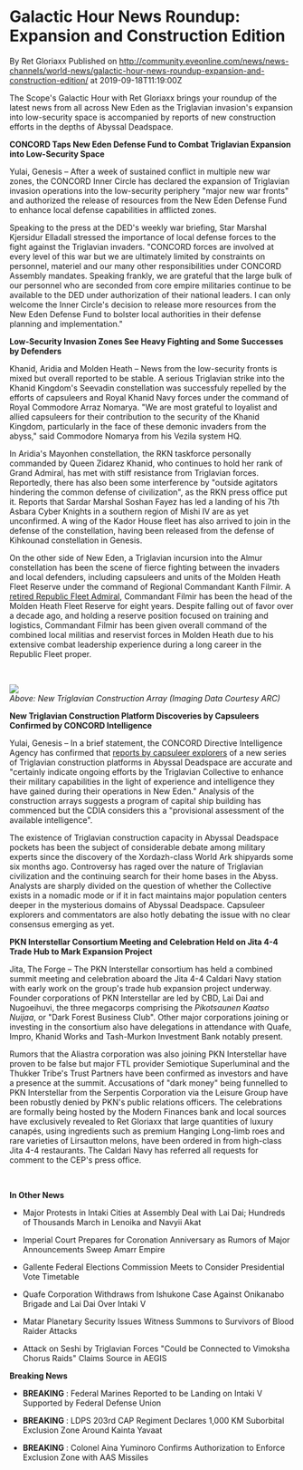# Galactic Hour News Roundup: Expansion and Construction Edition
By Ret Gloriaxx
Published on http://community.eveonline.com/news/news-channels/world-news/galactic-hour-news-roundup-expansion-and-construction-edition/ at 2019-09-18T11:19:00Z

The Scope's Galactic Hour with Ret Gloriaxx brings your roundup of the latest news from all across New Eden as the Triglavian invasion's expansion into low-security space is accompanied by reports of new construction efforts in the depths of Abyssal Deadspace.

**CONCORD Taps New Eden Defense Fund to Combat Triglavian Expansion into Low-Security Space**

Yulai, Genesis – After a week of sustained conflict in multiple new war zones, the CONCORD Inner Circle has declared the expansion of Triglavian invasion operations into the low-security periphery "major new war fronts" and authorized the release of resources from the New Eden Defense Fund to enhance local defense capabilities in afflicted zones.

Speaking to the press at the DED's weekly war briefing, Star Marshal Kjersidur Elladall stressed the importance of local defense forces to the fight against the Triglavian invaders. "CONCORD forces are involved at every level of this war but we are ultimately limited by constraints on personnel, materiel and our many other responsibilities under CONCORD Assembly mandates. Speaking frankly, we are grateful that the large bulk of our personnel who are seconded from core empire militaries continue to be available to the DED under authorization of their national leaders. I can only welcome the Inner Circle's decision to release more resources from the New Eden Defense Fund to bolster local authorities in their defense planning and implementation."

**Low-Security Invasion Zones See Heavy Fighting and Some Successes by Defenders**

Khanid, Aridia and Molden Heath – News from the low-security fronts is mixed but overall reported to be stable. A serious Triglavian strike into the Khanid Kingdom's Seevadin constellation was successfuly repelled by the efforts of capsuleers and Royal Khanid Navy forces under the command of Royal Commodore Arraz Nomarya. "We are most grateful to loyalist and allied capsuleers for their contribution to the security of the Khanid Kingdom, particularly in the face of these demonic invaders from the abyss," said Commodore Nomarya from his Vezila system HQ.

In Aridia's Mayonhen constellation, the RKN taskforce personally commanded by Queen Zidarez Khanid, who continues to hold her rank of Grand Admiral, has met with stiff resistance from Triglavian forces. Reportedly, there has also been some interference by "outside agitators hindering the common defense of civilization", as the RKN press office put it. Reports that Sardar Marshal Soshan Fayez has led a landing of his 7th Asbara Cyber Knights in a southern region of Mishi IV are as yet unconfirmed. A wing of the Kador House fleet has also arrived to join in the defense of the constellation, having been released from the defense of Kihkounad constellation in Genesis.

On the other side of New Eden, a Triglavian incursion into the Almur constellation has been the scene of fierce fighting between the invaders and local defenders, including capsuleers and units of the Molden Heath Fleet Reserve under the command of Regional Commandant Kanth Filmir. A [retired Republic Fleet Admiral](https://www.eveonline.com/article/former-republic-admiral-hits-back-at-midular-critics), Commandant Filmir has been the head of the Molden Heath Fleet Reserve for eight years. Despite falling out of favor over a decade ago, and holding a reserve position focused on training and logistics, Commandant Filmir has been given overall command of the combined local militias and reservist forces in Molden Heath due to his extensive combat leadership experience during a long career in the Republic Fleet proper.

&nbsp;

![](https://i.imgur.com/0DYTCfB.png)  
_Above: New Triglavian Construction Array (Imaging Data Courtesy ARC)_

**New Triglavian Construction Platform Discoveries by Capsuleers Confirmed by CONCORD Intelligence**

Yulai, Genesis – In a brief statement, the CONCORD Directive Intelligence Agency has confirmed that [reports by capsuleer explorers](https://forums.eveonline.com/t/arc-confirmation-of-new-triglavian-construction-platform/189043) of a new series of Triglavian construction platforms in Abyssal Deadspace are accurate and "certainly indicate ongoing efforts by the Triglavian Collective to enhance their military capabilities in the light of experience and intelligence they have gained during their operations in New Eden." Analysis of the construction arrays suggests a program of capital ship building has commenced but the CDIA considers this a "provisional assessment of the available intelligence".

The existence of Triglavian construction capacity in Abyssal Deadspace pockets has been the subject of considerable debate among military experts since the discovery of the Xordazh-class World Ark shipyards some six months ago. Controversy has raged over the nature of Triglavian civilization and the continuing search for their home bases in the Abyss. Analysts are sharply divided on the question of whether the Collective exists in a nomadic mode or if it in fact maintains major population centers deeper in the mysterious domains of Abyssal Deadspace. Capsuleer explorers and commentators are also hotly debating the issue with no clear consensus emerging as yet.

**PKN Interstellar Consortium Meeting and Celebration Held on Jita 4-4 Trade Hub to Mark Expansion Project**

Jita, The Forge – The PKN Interstellar consortium has held a combined summit meeting and celebration aboard the Jita 4-4 Caldari Navy station with early work on the group's trade hub expansion project underway. Founder corporations of PKN Interstellar are led by CBD, Lai Dai and Nugoeihuvi, the three megacorps comprising the _Pikotsaunen Kaatso Nuijaa_, or "Dark Forest Business Club". Other major corporations joining or investing in the consortium also have delegations in attendance with Quafe, Impro, Khanid Works and Tash-Murkon Investment Bank notably present.

Rumors that the Aliastra corporation was also joining PKN Interstellar have proven to be false but major FTL provider Semiotique Superluminal and the Thukker Tribe's Trust Partners have been confirmed as investors and have a presence at the summit. Accusations of "dark money" being funnelled to PKN Interstellar from the Serpentis Corporation via the Leisure Group have been robustly denied by PKN's public relations officers. The celebrations are formally being hosted by the Modern Finances bank and local sources have exclusively revealed to Ret Gloriaxx that large quantities of luxury canapés, using ingredients such as premium Hanging Long-limb roes and rare varieties of Lirsautton melons, have been ordered in from high-class Jita 4-4 restaurants. The Caldari Navy has referred all requests for comment to the CEP's press office.

&nbsp;

**In Other News**

- Major Protests in Intaki Cities at Assembly Deal with Lai Dai; Hundreds of Thousands March in Lenoika and Navyii Akat

- Imperial Court Prepares for Coronation Anniversary as Rumors of Major Announcements Sweep Amarr Empire

- Gallente Federal Elections Commission Meets to Consider Presidential Vote Timetable

- Quafe Corporation Withdraws from Ishukone Case Against Onikanabo Brigade and Lai Dai Over Intaki V

- Matar Planetary Security Issues Witness Summons to Survivors of Blood Raider Attacks

- Attack on Seshi by Triglavian Forces "Could be Connected to Vimoksha Chorus Raids" Claims Source in AEGIS

**Breaking News**

- **BREAKING** : Federal Marines Reported to be Landing on Intaki V Supported by Federal Defense Union

- **BREAKING** : LDPS 203rd CAP Regiment Declares 1,000 KM Suborbital Exclusion Zone Around Kainta Yavaat

- **BREAKING** : Colonel Aina Yuminoro Confirms Authorization to Enforce Exclusion Zone with AAS Missiles
